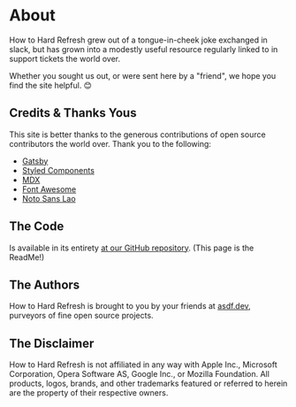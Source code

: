 # About

How to Hard Refresh grew out of a tongue-in-cheek joke exchanged in slack, but has grown
into a modestly useful resource regularly linked to in support tickets the world over.

Whether you sought us out, or were sent here by a "friend", we hope you find the site helpful. 😊

## Credits & Thanks Yous

This site is better thanks to the generous contributions of open source contributors the world over. Thank you to the
following:

- <a href="https://www.gatsbyjs.com/" target="_blank" rel="noopener noreferrer">Gatsby</a>
- <a href="https://github.com/styled-components" target="_blank" rel="noopener noreferrer">Styled Components</a>
- <a href="https://mdxjs.com/" target="_blank" rel="noopener noreferrer">MDX</a>
- <a href="https://fontawesome.com/" target="_blank" rel="noopener noreferrer">Font Awesome</a>
- <a href="https://notofonts.github.io/#lao" target="_blank" rel="noopener noreferrer">Noto Sans Lao</a>

## The Code

Is available in its entirety [at our GitHub repository](https://github.com/asdfdotdev/How-To-Hard-Refresh).
(This page is the ReadMe!)

## The Authors

How to Hard Refresh is brought to you by your friends at [asdf.dev](https://asdf.dev), purveyors of fine open source
projects.

## The Disclaimer

How to Hard Refresh is not affiliated in any way with Apple Inc., Microsoft Corporation, Opera Software AS,
Google Inc., or Mozilla Foundation. All products, logos, brands, and other trademarks featured or referred to herein
are the property of their respective owners.
